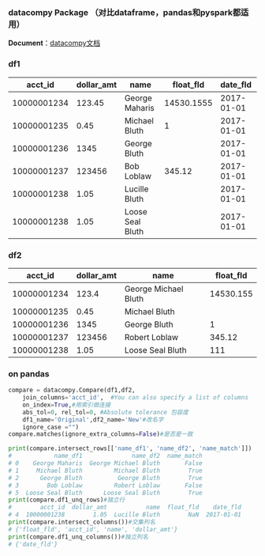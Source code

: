 ### datacompy Package （对比dataframe，pandas和pyspark都适用）

**Document**：[datacompy文档](https://capitalone.github.io/datacompy/index.html#)

### df1

| acct_id     | dollar_amt | name             | float_fld  | date_fld   |
| ----------- | ---------- | ---------------- | ---------- | :--------- |
| 10000001234 | 123.45     | George Maharis   | 14530.1555 | 2017-01-01 |
| 10000001235 | 0.45       | Michael Bluth    | 1          | 2017-01-01 |
| 10000001236 | 1345       | George Bluth     |            | 2017-01-01 |
| 10000001237 | 123456     | Bob Loblaw       | 345.12     | 2017-01-01 |
| 10000001238 | 1.05       | Lucille Bluth    |            | 2017-01-01 |
| 10000001238 | 1.05       | Loose Seal Bluth |            | 2017-01-01 |

### df2

| acct_id     | dollar_amt | name                 | float_fld |
| ----------- | ---------- | -------------------- | --------- |
| 10000001234 | 123.4      | George Michael Bluth | 14530.155 |
| 10000001235 | 0.45       | Michael Bluth        |           |
| 10000001236 | 1345       | George Bluth         | 1         |
| 10000001237 | 123456     | Robert Loblaw        | 345.12    |
| 10000001238 | 1.05       | Loose Seal Bluth     | 111       |

### on  pandas

```python
compare = datacompy.Compare(df1,df2,
    join_columns='acct_id',  #You can also specify a list of columns
    on_index=True,#用索引做连接
    abs_tol=0, rel_tol=0, #Absolute tolerance 包容度
    df1_name='Original',df2_name='New'#改名字
    ignore_case ="")
compare.matches(ignore_extra_columns=False)#是否是一致
```

```python
print(compare.intersect_rows[['name_df1', 'name_df2', 'name_match']])
#            name_df1              name_df2  name_match
# 0    George Maharis  George Michael Bluth       False
# 1     Michael Bluth         Michael Bluth        True
# 2      George Bluth          George Bluth        True
# 3        Bob Loblaw         Robert Loblaw       False
# 5  Loose Seal Bluth      Loose Seal Bluth        True
print(compare.df1_unq_rows)#独立行
#        acct_id  dollar_amt           name  float_fld    date_fld
# 4  10000001238        1.05  Lucille Bluth        NaN  2017-01-01
print(compare.intersect_columns())#交集列名
# {'float_fld', 'acct_id', 'name', 'dollar_amt'}
print(compare.df1_unq_columns())#独立列名
# {'date_fld'}
```

